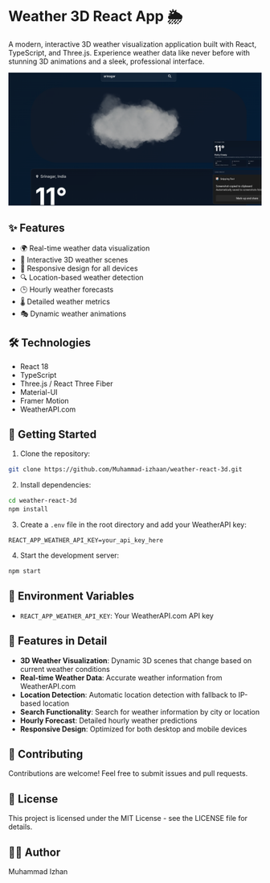 # Weather 3D React App 🌦️

A modern, interactive 3D weather visualization application built with React, TypeScript, and Three.js. Experience weather data like never before with stunning 3D animations and a sleek, professional interface.

![Weather 3D App Screenshot](./screenshot.png)

## ✨ Features

- 🌍 Real-time weather data visualization
- 🎨 Interactive 3D weather scenes
- 📱 Responsive design for all devices
- 🔍 Location-based weather detection
- 🕒 Hourly weather forecasts
- 🌡️ Detailed weather metrics
- 🎭 Dynamic weather animations

## 🛠️ Technologies

- React 18
- TypeScript
- Three.js / React Three Fiber
- Material-UI
- Framer Motion
- WeatherAPI.com

## 🚀 Getting Started

1. Clone the repository:
```bash
git clone https://github.com/Muhammad-izhaan/weather-react-3d.git
```

2. Install dependencies:
```bash
cd weather-react-3d
npm install
```

3. Create a `.env` file in the root directory and add your WeatherAPI key:
```env
REACT_APP_WEATHER_API_KEY=your_api_key_here
```

4. Start the development server:
```bash
npm start
```

## 📝 Environment Variables

- `REACT_APP_WEATHER_API_KEY`: Your WeatherAPI.com API key

## 🌟 Features in Detail

- **3D Weather Visualization**: Dynamic 3D scenes that change based on current weather conditions
- **Real-time Weather Data**: Accurate weather information from WeatherAPI.com
- **Location Detection**: Automatic location detection with fallback to IP-based location
- **Search Functionality**: Search for weather information by city or location
- **Hourly Forecast**: Detailed hourly weather predictions
- **Responsive Design**: Optimized for both desktop and mobile devices

## 🤝 Contributing

Contributions are welcome! Feel free to submit issues and pull requests.

## 📄 License

This project is licensed under the MIT License - see the LICENSE file for details.

## 👨‍💻 Author

Muhammad Izhan
